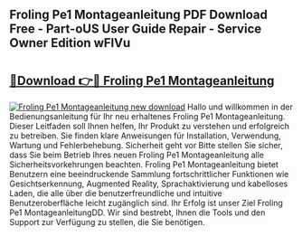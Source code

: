 ## Froling Pe1 Montageanleitung PDF Download Free - Part-oUS User Guide Repair - Service Owner Edition wFlVu

# <h2><a href="http://df6w36k.blite.top/?on=Froling+Pe1+Montageanleitung">🔗Download 👉🔴 Froling Pe1 Montageanleitung</a></h2>

[![Froling Pe1 Montageanleitung new download](https://i.imgur.com/lujVjoI.png)](http://df6w36k.blite.top/?on=Froling+Pe1+Montageanleitung)
Hallo und willkommen in der Bedienungsanleitung für Ihr neu erhaltenes Froling Pe1 Montageanleitung. Dieser Leitfaden soll Ihnen helfen, Ihr Produkt zu verstehen und erfolgreich zu betreiben. Sie finden klare Anweisungen für Installation, Verwendung, Wartung und Fehlerbehebung. Sicherheit geht vor Bitte stellen Sie sicher, dass Sie beim Betrieb Ihres neuen Froling Pe1 Montageanleitung alle Sicherheitsvorkehrungen beachten. Froling Pe1 Montageanleitung bietet Benutzern eine beeindruckende Sammlung fortschrittlicher Funktionen wie Gesichtserkennung, Augmented Reality, Sprachaktivierung und kabelloses Laden, die alle über die benutzerfreundliche und intuitive Benutzeroberfläche leicht zugänglich sind. Ihr Erfolg ist unser Ziel Froling Pe1 MontageanleitungDD. Wir sind bestrebt, Ihnen die Tools und den Support zur Verfügung zu stellen, die Sie benötigen.
